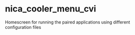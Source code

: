 # nica_cooler_menu_cvi
Homescreen for running the paired applications using different configuration files
